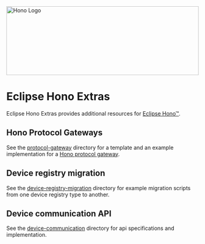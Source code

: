 <a href="https://eclipse.org/hono/">
  <img src="https://www.eclipse.org/hono/img/HONO-Logo_Bild-Wort_quer-s-310x120px.svg" alt="Hono Logo" width="100%" height="180">
</a>

# Eclipse Hono Extras

Eclipse Hono Extras provides additional resources for [Eclipse Hono&trade;](https://www.eclipse.org/hono).

## Hono Protocol Gateways

See the [protocol-gateway](protocol-gateway) directory for a template and an example implementation for
a [Hono protocol gateway](https://www.eclipse.org/hono/docs/concepts/connecting-devices/#connecting-via-a-protocol-gateway).

## Device registry migration

See the [device-registry-migration](device-registry-migration) directory for example migration scripts from one device
registry type to another.

## Device communication API

See the [device-communication](device-communication) directory for api specifications and implementation.
